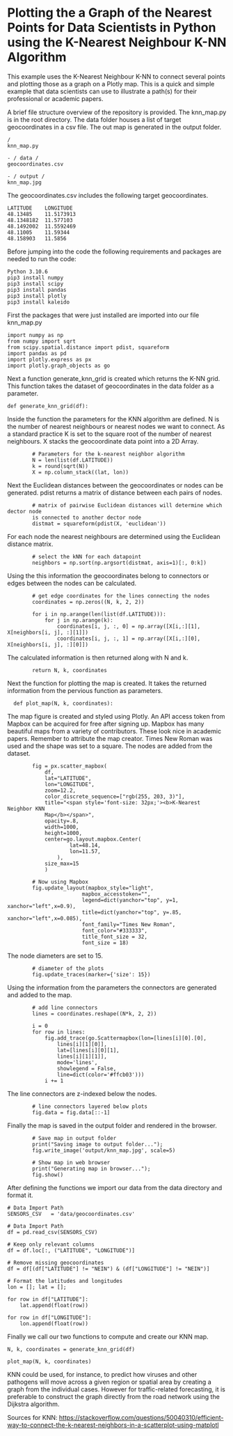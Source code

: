 # Plotting the a Graph of the Nearest Points for Data Scientists in Python using the K-Nearest Neighbour K-NN Algorithm

This example uses the K-Nearest Neighbour K-NN to connect several points and plotting those as a graph on a Plotly map. This is a quick and simple example that data scientists can use to illustrate a path(s) for their professional or academic papers.

A brief file structure overview of the repository is provided. The knn_map.py is in the root directory. The data folder houses a list of target geocoordinates in a csv file. The out map is generated in the output folder.

    /
    knn_map.py

    - / data /
    geocoordinates.csv

    - / output /
    knn_map.jpg
  
The geocoordinates.csv includes the following target geocoordinates.

    LATITUDE	LONGITUDE
    48.13485	11.5173913
    48.1348182	11.577103
    48.1492002	11.5592469
    48.11005	11.59344
    48.158903	11.5856
  
Before jumping into the code the following requirements and packages are needed to run the code:

    Python 3.10.6
    pip3 install numpy
    pip3 install scipy
    pip3 install pandas
    pip3 install plotly
    pip3 install kaleido

First the packages that were just installed are imported into our file knn_map.py

    import numpy as np
    from numpy import sqrt 
    from scipy.spatial.distance import pdist, squareform
    import pandas as pd
    import plotly.express as px
    import plotly.graph_objects as go

Next a function generate_knn_grid is created which returns the K-NN grid. This function takes the dataset of geocoordinates in the data folder as a parameter.

    def generate_knn_grid(df): 

Inside the function the parameters for the KNN algorithm are defined. N is the number of nearest neighbours or nearest nodes we want to connect. As a standard practice K is set to the square root of the number of nearest neighbours. X stacks the geocoordinate data point into a 2D Array.

            # Parameters for the k-nearest neighbor algorithm
            N = len(list(df.LATITUDE))
            k = round(sqrt(N))
            X = np.column_stack((lat, lon))

Next the Euclidean distances between the geocoordinates or nodes can be generated. pdist returns a matrix of distance between each pairs of nodes.

            # matrix of pairwise Euclidean distances will determine which dector node 
            is connected to another dector node
            distmat = squareform(pdist(X, 'euclidean'))

For each node the nearest neighbours are determined using the Euclidean distance matrix.

            # select the kNN for each datapoint
            neighbors = np.sort(np.argsort(distmat, axis=1)[:, 0:k])

Using the this information the geocoordinates belong to connectors or edges between the nodes can be calculated.

            # get edge coordinates for the lines connecting the nodes
            coordinates = np.zeros((N, k, 2, 2))

            for i in np.arange(len(list(df.LATITUDE))):
                for j in np.arange(k):
                    coordinates[i, j, :, 0] = np.array([X[i,:][1], X[neighbors[i, j], :][1]])
                    coordinates[i, j, :, 1] = np.array([X[i,:][0], X[neighbors[i, j], :][0]])

The calculated information is then returned along with N and k.

            return N, k, coordinates

Next the function for plotting the map is created. It takes the returned information from the pervious function as parameters.

      def plot_map(N, k, coordinates):

The map figure is created and styled using Plotly. An API access token from Mapbox can be acquired for free after signing up. Mapbox has many beautiful maps from a variety of contributors. These look nice in academic papers. Remember to attribute the map creator. Times New Roman was used and the shape was set to a square. The nodes are added from the dataset.

            fig = px.scatter_mapbox(
                df, 
                lat="LATITUDE", 
                lon="LONGITUDE", 
                zoom=12.2,
                color_discrete_sequence=["rgb(255, 203, 3)"],
                title="<span style='font-size: 32px;'><b>K-Nearest Neighbor KNN
                Map</b></span>",
                opacity=.8,
                width=1000,
                height=1000,
                center=go.layout.mapbox.Center(
                        lat=48.14,
                        lon=11.57,
                    ),
                size_max=15
                )

            # Now using Mapbox
            fig.update_layout(mapbox_style="light", 
                            mapbox_accesstoken="",
                            legend=dict(yanchor="top", y=1, xanchor="left",x=0.9),
                            title=dict(yanchor="top", y=.85, xanchor="left",x=0.085),
                            font_family="Times New Roman",
                            font_color="#333333",
                            title_font_size = 32,
                            font_size = 18)

The node diameters are set to 15.

            # diameter of the plots 
            fig.update_traces(marker={'size': 15})

Using the information from the parameters the connectors are generated and added to the map.

            # add line connectors
            lines = coordinates.reshape((N*k, 2, 2))
            
            i = 0
            for row in lines:
                fig.add_trace(go.Scattermapbox(lon=[lines[i][0].[0],
                    lines[i][1][0]], 
                    lat=[lines[i][0][1],
                    lines[i][1][1]], 
                    mode='lines', 
                    showlegend = False, 
                    line=dict(color='#ffcb03')))
                i += 1

The line connectors are z-indexed below the nodes.

            # line connectors layered below plots    
            fig.data = fig.data[::-1]  

Finally the map is saved in the output folder and rendered in the browser.

            # Save map in output folder
            print("Saving image to output folder...");
            fig.write_image('output/knn_map.jpg', scale=5)
            
            # Show map in web browser
            print("Generating map in browser...");
            fig.show()

After defining the functions we import our data from the data directory and format it.

    # Data Import Path
    SENSORS_CSV   = 'data/geocoordinates.csv'
    
    # Data Import Path
    df = pd.read_csv(SENSORS_CSV)
    
    # Keep only relevant columns
    df = df.loc[:, ("LATITUDE", "LONGITUDE")]
    
    # Remove missing geocoordinates
    df = df[(df["LATITUDE"] != "NEIN") & (df["LONGITUDE"] != "NEIN")]
    
    # Format the latitudes and longitudes
    lon = []; lat = [];
    
    for row in df["LATITUDE"]:
        lat.append(float(row))
        
    for row in df["LONGITUDE"]:
        lon.append(float(row))

Finally we call our two functions to compute and create our KNN map.

    N, k, coordinates = generate_knn_grid(df)

    plot_map(N, k, coordinates)

KNN could be used, for instance, to predict how viruses and other pathogens will move across a given region or spatial area by creating a graph from the individual cases. However for traffic-related forecasting, it is preferable to construct the graph directly from the road network using the Dijkstra algorithm.

Sources for KNN: https://stackoverflow.com/questions/50040310/efficient-way-to-connect-the-k-nearest-neighbors-in-a-scatterplot-using-matplotl
